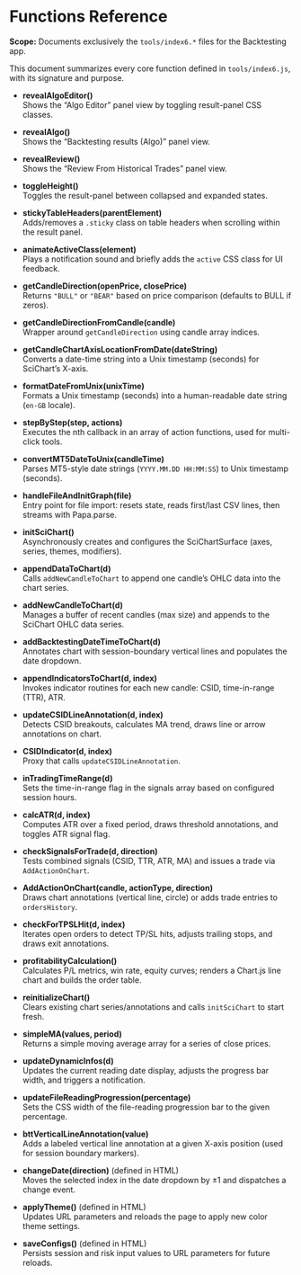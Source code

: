 # Functions Reference

**Scope:** Documents exclusively the `tools/index6.*` files for the Backtesting app.


This document summarizes every core function defined in `tools/index6.js`, with its signature and purpose.

- **revealAlgoEditor()**  
  Shows the “Algo Editor” panel view by toggling result-panel CSS classes.

- **revealAlgo()**  
  Shows the “Backtesting results (Algo)” panel view.

- **revealReview()**  
  Shows the “Review From Historical Trades” panel view.

- **toggleHeight()**  
  Toggles the result-panel between collapsed and expanded states.

- **stickyTableHeaders(parentElement)**  
  Adds/removes a `.sticky` class on table headers when scrolling within the result panel.

- **animateActiveClass(element)**  
  Plays a notification sound and briefly adds the `active` CSS class for UI feedback.

- **getCandleDirection(openPrice, closePrice)**  
  Returns `"BULL"` or `"BEAR"` based on price comparison (defaults to BULL if zeros).

- **getCandleDirectionFromCandle(candle)**  
  Wrapper around `getCandleDirection` using candle array indices.

- **getCandleChartAxisLocationFromDate(dateString)**  
  Converts a date-time string into a Unix timestamp (seconds) for SciChart’s X-axis.

- **formatDateFromUnix(unixTime)**  
  Formats a Unix timestamp (seconds) into a human-readable date string (`en-GB` locale).

- **stepByStep(step, actions)**  
  Executes the nth callback in an array of action functions, used for multi-click tools.

- **convertMT5DateToUnix(candleTime)**  
  Parses MT5-style date strings (`YYYY.MM.DD HH:MM:SS`) to Unix timestamp (seconds).

- **handleFileAndInitGraph(file)**  
  Entry point for file import: resets state, reads first/last CSV lines, then streams with Papa.parse.

- **initSciChart()**  
  Asynchronously creates and configures the SciChartSurface (axes, series, themes, modifiers).

- **appendDataToChart(d)**  
  Calls `addNewCandleToChart` to append one candle’s OHLC data into the chart series.

- **addNewCandleToChart(d)**  
  Manages a buffer of recent candles (max size) and appends to the SciChart OHLC data series.

- **addBacktestingDateTimeToChart(d)**  
  Annotates chart with session-boundary vertical lines and populates the date dropdown.

- **appendIndicatorsToChart(d, index)**  
  Invokes indicator routines for each new candle: CSID, time-in-range (TTR), ATR.

- **updateCSIDLineAnnotation(d, index)**  
  Detects CSID breakouts, calculates MA trend, draws line or arrow annotations on chart.

- **CSIDIndicator(d, index)**  
  Proxy that calls `updateCSIDLineAnnotation`.

- **inTradingTimeRange(d)**  
  Sets the time-in-range flag in the signals array based on configured session hours.

- **calcATR(d, index)**  
  Computes ATR over a fixed period, draws threshold annotations, and toggles ATR signal flag.

- **checkSignalsForTrade(d, direction)**  
  Tests combined signals (CSID, TTR, ATR, MA) and issues a trade via `AddActionOnChart`.

- **AddActionOnChart(candle, actionType, direction)**  
  Draws chart annotations (vertical line, circle) or adds trade entries to `ordersHistory`.

- **checkForTPSLHit(d, index)**  
  Iterates open orders to detect TP/SL hits, adjusts trailing stops, and draws exit annotations.

- **profitabilityCalculation()**  
  Calculates P/L metrics, win rate, equity curves; renders a Chart.js line chart and builds the order table.

- **reinitializeChart()**  
  Clears existing chart series/annotations and calls `initSciChart` to start fresh.

- **simpleMA(values, period)**  
  Returns a simple moving average array for a series of close prices.

- **updateDynamicInfos(d)**  
  Updates the current reading date display, adjusts the progress bar width, and triggers a notification.

- **updateFileReadingProgression(percentage)**  
  Sets the CSS width of the file-reading progression bar to the given percentage.

- **bttVerticalLineAnnotation(value)**  
  Adds a labeled vertical line annotation at a given X-axis position (used for session boundary markers).

- **changeDate(direction)** (defined in HTML)  
  Moves the selected index in the date dropdown by ±1 and dispatches a change event.

- **applyTheme()** (defined in HTML)  
  Updates URL parameters and reloads the page to apply new color theme settings.

- **saveConfigs()** (defined in HTML)  
  Persists session and risk input values to URL parameters for future reloads.
